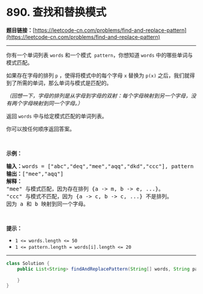 # 890. 查找和替换模式

**题目链接：**[https://leetcode-cn.com/problems/find-and-replace-pattern](https://leetcode-cn.com/problems/find-and-replace-pattern)

---

<div class="content__1Y2H">
 <div class="notranslate">
  <p>你有一个单词列表&nbsp;<code>words</code>&nbsp;和一个模式&nbsp;&nbsp;<code>pattern</code>，你想知道 <code>words</code> 中的哪些单词与模式匹配。</p> 
  <p>如果存在字母的排列 <code>p</code>&nbsp;，使得将模式中的每个字母 <code>x</code> 替换为 <code>p(x)</code> 之后，我们就得到了所需的单词，那么单词与模式是匹配的。</p> 
  <p><em>（回想一下，字母的排列是从字母到字母的双射：每个字母映射到另一个字母，没有两个字母映射到同一个字母。）</em></p> 
  <p>返回 <code>words</code> 中与给定模式匹配的单词列表。</p> 
  <p>你可以按任何顺序返回答案。</p> 
  <p>&nbsp;</p> 
  <p><strong>示例：</strong></p> 
  <pre class="language-text"><strong>输入：</strong>words = ["abc","deq","mee","aqq","dkd","ccc"], pattern = "abb"
<strong>输出：</strong>["mee","aqq"]
<strong>解释：
</strong>"mee" 与模式匹配，因为存在排列 {a -&gt; m, b -&gt; e, ...}。
"ccc" 与模式不匹配，因为 {a -&gt; c, b -&gt; c, ...} 不是排列。
因为 a 和 b 映射到同一个字母。</pre> 
  <p>&nbsp;</p> 
  <p><strong>提示：</strong></p> 
  <ul> 
   <li><code>1 &lt;= words.length &lt;= 50</code></li> 
   <li><code>1 &lt;= pattern.length = words[i].length&nbsp;&lt;= 20</code></li> 
  </ul> 
 </div>
</div>

---

```java
class Solution {
    public List<String> findAndReplacePattern(String[] words, String pattern) {
        
    }
}
```